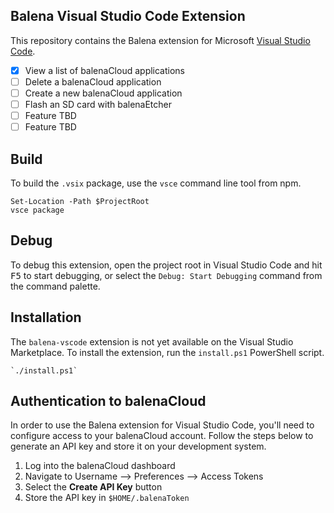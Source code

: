 ## Balena Visual Studio Code Extension

This repository contains the Balena extension for Microsoft [Visual Studio Code](https://code.visualstudio.com).

- [x] View a list of balenaCloud applications
- [ ] Delete a balenaCloud application
- [ ] Create a new balenaCloud application
- [ ] Flash an SD card with balenaEtcher
- [ ] Feature TBD
- [ ] Feature TBD

## Build

To build the `.vsix` package, use the `vsce` command line tool from npm.

    Set-Location -Path $ProjectRoot
    vsce package

## Debug

To debug this extension, open the project root in Visual Studio Code and hit <kbd>F5</kbd> to start debugging, or select the `Debug: Start Debugging` command from the command palette.

## Installation

The `balena-vscode` extension is not yet available on the Visual Studio Marketplace. To install the extension, run the `install.ps1` PowerShell script.

    `./install.ps1`

## Authentication to balenaCloud

In order to use the Balena extension for Visual Studio Code, you'll need to configure access to your balenaCloud account. Follow the steps below to generate an API key and store it on your development system.

1. Log into the balenaCloud dashboard
2. Navigate to Username --> Preferences --> Access Tokens
3. Select the **Create API Key** button
4. Store the API key in `$HOME/.balenaToken`